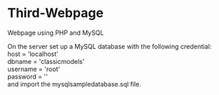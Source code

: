 # Third-Webpage
Webpage using PHP and MySQL

On the server set up a MySQL database with the following credential: <br>
        host = 'localhost' <br>
        dbname = 'classicmodels' <br>
        username = 'root' <br>
        password = '' <br>
and import the mysqlsampledatabase.sql file.
 
